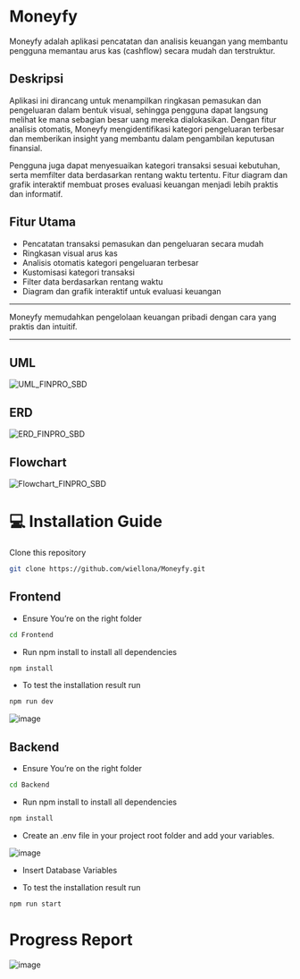 # Moneyfy

Moneyfy adalah aplikasi pencatatan dan analisis keuangan yang membantu pengguna memantau arus kas (cashflow) secara mudah dan terstruktur.

## Deskripsi

Aplikasi ini dirancang untuk menampilkan ringkasan pemasukan dan pengeluaran dalam bentuk visual, sehingga pengguna dapat langsung melihat ke mana sebagian besar uang mereka dialokasikan. Dengan fitur analisis otomatis, Moneyfy mengidentifikasi kategori pengeluaran terbesar dan memberikan insight yang membantu dalam pengambilan keputusan finansial.

Pengguna juga dapat menyesuaikan kategori transaksi sesuai kebutuhan, serta memfilter data berdasarkan rentang waktu tertentu. Fitur diagram dan grafik interaktif membuat proses evaluasi keuangan menjadi lebih praktis dan informatif.

## Fitur Utama

- Pencatatan transaksi pemasukan dan pengeluaran secara mudah
- Ringkasan visual arus kas
- Analisis otomatis kategori pengeluaran terbesar
- Kustomisasi kategori transaksi
- Filter data berdasarkan rentang waktu
- Diagram dan grafik interaktif untuk evaluasi keuangan

---

Moneyfy memudahkan pengelolaan keuangan pribadi dengan cara yang praktis dan intuitif.

---

## UML

![UML_FINPRO_SBD](https://i.imgur.com/SOz2XgO.png)

## ERD

![ERD_FINPRO_SBD](https://i.imgur.com/2woZBPQ.png)

## Flowchart

![Flowchart_FINPRO_SBD](https://i.imgur.com/R8EtMfj.jpeg)

# 💻 Installation Guide

Clone this repository

```bash
git clone https://github.com/wiellona/Moneyfy.git
```

## Frontend

- Ensure You’re on the right folder

```bash
cd Frontend
```

- Run npm install to install all dependencies

```bash
npm install
```

- To test the installation result run

```bash
npm run dev
```

![image](https://i.imgur.com/zZzgilr.png)

## Backend

- Ensure You’re on the right folder

```bash
cd Backend
```

- Run npm install to install all dependencies

```bash
npm install
```

- Create an .env file in your project root folder and add your variables.

![image](https://i.imgur.com/tbscMI8.png)

- Insert Database Variables

- To test the installation result run

```bash
npm run start
```

# Progress Report

![image](https://i.imgur.com/x6re8g8.png)
